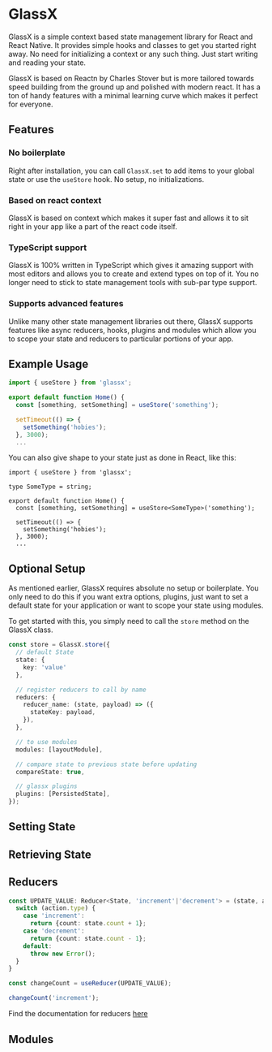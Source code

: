 # GlassX

GlassX is a simple context based state management library for React and React Native. It provides simple hooks and classes to get you started right away. No need for initializing a context or any such thing. Just start writing and reading your state.

GlassX is based on Reactn by Charles Stover but is more tailored towards speed building from the ground up and polished with modern react. It has a ton of handy features with a minimal learning curve which makes it perfect for everyone.

## Features

### No boilerplate

Right after installation, you can call `GlassX.set` to add items to your global state or use the `useStore` hook. No setup, no initializations.

### Based on react context

GlassX is based on context which makes it super fast and allows it to sit right in your app like a part of the react code itself.

### TypeScript support

GlassX is 100% written in TypeScript which gives it amazing support with most editors and allows you to create and extend types on top of it. You no longer need to stick to state management tools with sub-par type support.

### Supports advanced features

Unlike many other state management libraries out there, GlassX supports features like async reducers, hooks, plugins and modules which allow you to scope your state and reducers to particular portions of your app.

## Example Usage

```js
import { useStore } from 'glassx';

export default function Home() {
  const [something, setSomething] = useStore('something');

  setTimeout(() => {
    setSomething('hobies');
  }, 3000);
  ...
```

You can also give shape to your state just as done in React, like this:

```tsx
import { useStore } from 'glassx';

type SomeType = string;

export default function Home() {
  const [something, setSomething] = useStore<SomeType>('something');

  setTimeout(() => {
    setSomething('hobies');
  }, 3000);
  ...
```

## Optional Setup

As mentioned earlier, GlassX requires absolute no setup or boilerplate. You only need to do this if you want extra options, plugins, just want to set a default state for your application or want to scope your state using modules.

To get started with this, you simply need to call the `store` method on the GlassX class.

```ts
const store = GlassX.store({
  // default State
  state: {
    key: 'value'
  },

  // register reducers to call by name
  reducers: {
    reducer_name: (state, payload) => ({
      stateKey: payload,
    }),
  },

  // to use modules
  modules: [layoutModule],

  // compare state to previous state before updating
  compareState: true,

  // glassx plugins
  plugins: [PersistedState],
});
```

## Setting State

## Retrieving State

## Reducers

```ts
const UPDATE_VALUE: Reducer<State, 'increment'|'decrement'> = (state, action) => {
  switch (action.type) {
    case 'increment':
      return {count: state.count + 1};
    case 'decrement':
      return {count: state.count - 1};
    default:
      throw new Error();
  }
}

const changeCount = useReducer(UPDATE_VALUE);

changeCount('increment');
```

Find the documentation for reducers [here](https://github.com/mychidarko/glassx/wiki/Reducers)

## Modules

